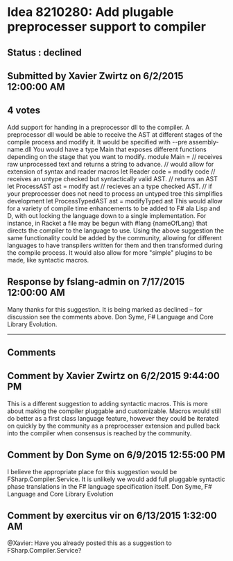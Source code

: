 # Idea 8210280: Add plugable preprocesser support to compiler #

## Status : declined

## Submitted by Xavier Zwirtz on 6/2/2015 12:00:00 AM

## 4 votes

Add support for handing in a preprocessor dll to the compiler.
A preprocessor dll would be able to receive the AST at different stages of the compile process and modify it.
It would be specified with --pre assembly-name.dll
You would have a type Main that exposes different functions depending on the stage that you want to modify.
module Main =
// receives raw unprocessed text and returns a string to advance.
// would allow for extension of syntax and reader macros
let Reader code =
modify code
// receives an untype checked but syntactically valid AST.
// returns an AST
let ProcessAST ast =
modify ast
// recieves an a type checked AST.
// if your preprocesser does not need to process an untyped tree this simplifies development
let ProcessTypedAST ast =
modifyTyped ast
This would allow for a variety of compile time enhancements to be added to F# ala Lisp and D, with out locking the language down to a single implementation.
For instance, in Racket a file may be begun with #lang {nameOfLang} that directs the compiler to the language to use. Using the above
suggestion the same functionality could be added by the community, allowing for different languages to have transpilers written for them
and then transformed during the compile process.
It would also allow for more "simple" plugins to be made, like syntactic macros.



## Response by fslang-admin on 7/17/2015 12:00:00 AM

Many thanks for this suggestion. It is being marked as declined – for discussion see the comments above.
Don Syme, F# Language and Core Library Evolution.

------------------------
## Comments


## Comment by Xavier Zwirtz on 6/2/2015 9:44:00 PM
This is a different suggestion to adding syntactic macros. This is more about making the compiler pluggable and customizable. Macros would still do better as a first class language feature, however they could be iterated on quickly by the community as a preprocesser extension and pulled back into the compiler when consensus is reached by the community.


## Comment by Don Syme on 6/9/2015 12:55:00 PM
I believe the appropriate place for this suggestion would be FSharp.Compiler.Service. It is unlikely we would add full pluggable syntactic phase translations in the F# language specification itself.
Don Syme, F# Language and Core Library Evolution


## Comment by exercitus vir on 6/13/2015 1:32:00 AM
@Xavier: Have you already posted this as a suggestion to FSharp.Compiler.Service?

